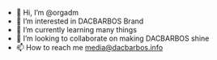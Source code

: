 - 👋 Hi, I’m @orgadm
- 👀 I’m interested in DACBARBOS Brand
- 🌱 I’m currently learning many things
- 💞️ I’m looking to collaborate on making DACBARBOS shine
- 📫 How to reach me media@dacbarbos.info

<!---
orgadm/orgadm is a ✨ special ✨ repository because its `README.md` (this file) appears on your GitHub profile.
You can click the Preview link to take a look at your changes.
--->
